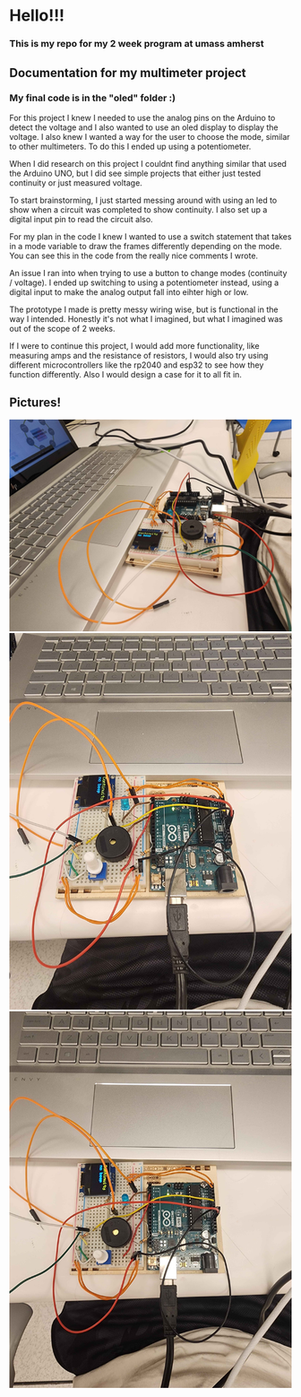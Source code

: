 # Hello!!!
### This is my repo for my 2 week program at umass amherst

## Documentation for my multimeter project

### My final code is in the "oled" folder :)

For this project I knew I needed to use the analog pins on the Arduino to detect the voltage and I also wanted to use an oled display to display the voltage. I also knew I wanted a way for the user to choose the mode, similar to other multimeters. To do this I ended up using a potentiometer.

When I did research on this project I couldnt find anything similar that used the Arduino UNO, but I did see simple projects that either just tested continuity or just measured voltage. 

To start brainstorming, I just started messing around with using an led to show when a circuit was completed to show continuity. I also set up a digital input pin to read the circuit also.

For my plan in the code I knew I wanted to use a switch statement that takes in a mode variable to draw the frames differently depending on the mode. You can see this in the code from the really nice comments I wrote.

An issue I ran into when trying to use a button to change modes (continuity / voltage). I ended up switching to using a potentiometer instead, using a digital input to make the analog output fall into eihter high or low.

The prototype I made is pretty messy wiring wise, but is functional in the way I intended. Honestly it's not what I imagined, but what I imagined was out of the scope of 2 weeks.

If I were to continue this project, I would add more functionality, like measuring amps and the resistance of resistors, I would also try using different microcontrollers like the rp2040 and esp32 to see how they function differently. Also I would design a case for it to all fit in.

## Pictures!
![](https://github.com/Wyfi0/umass/blob/master/thing.jpg?raw=true)
![](https://github.com/Wyfi0/umass/blob/master/thing2.jpg?raw=true)
![](https://github.com/Wyfi0/umass/blob/master/thing3.jpg?raw=true)

